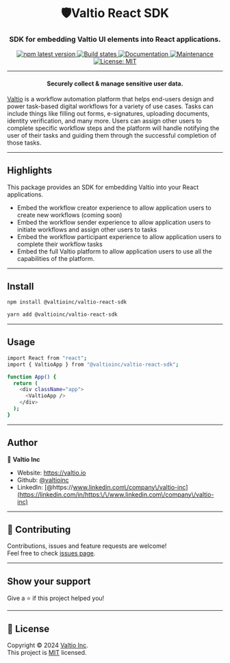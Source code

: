 <h1 align="center">🛡Valtio React SDK</h1>
<h3 align="center">SDK for embedding Valtio UI elements into React applications.</h3>
<p align="center">
  <a href="https://www.npmjs.com/package/@valtioinc/valtio-react-sdk">
    <img alt="npm latest version" src="https://img.shields.io/npm/v/@valtioinc/valtio-react-sdk/latest.svg">
  </a>
  <a href="https://github.com/valtioinc/valtio-react-sdk/actions/workflows/ci.yml">
    <img alt="Build states" src="https://github.com/valtioinc/valtio-react-sdk/actions/workflows/ci.yml/badge.svg">
  </a>
  <a href="https://github.com/valtioinc/valtio-react-sdk#readme" target="_blank">
    <img alt="Documentation" src="https://img.shields.io/badge/documentation-yes-brightgreen.svg" />
  </a>
  <a href="https://github.com/valtioinc/valtio-react-sdk/graphs/commit-activity" target="_blank">
    <img alt="Maintenance" src="https://img.shields.io/badge/Maintained%3F-yes-green.svg" />
  </a>
  <a href="https://github.com/valtioinc/valtio-react-sdk/blob/main/LICENSE" target="_blank">
    <img alt="License: MIT" src="https://img.shields.io/github/license/valtioinc/valtio-react-sdk" />
  </a>
</p>

***

<h4 align="center">Securely collect & manage sensitive user data.</h4>

[Valtio](https://valtio.io) is a workflow automation platform that helps end-users design and power task-based digital 
workflows for a variety of use cases. Tasks can include things like filling out forms, e-signatures, uploading documents, 
identity verification, and many more. Users can assign other users to complete specific workflow steps and the platform 
will handle notifying the user of their tasks and guiding them through the successful completion of those tasks. 
***

## Highlights

This package provides an SDK for embedding Valtio into your React applications.
* Embed the workflow creator experience to allow application users to create new workflows (coming soon)
* Embed the workflow sender experience to allow application users to initiate workflows and assign other users to tasks 
* Embed the workflow participant experience to allow application users to complete their workflow tasks
* Embed the full Valtio platform to allow application users to use all the capabilities of the platform. 
***

## Install

```sh
npm install @valtioinc/valtio-react-sdk
```

```sh
yarn add @valtioinc/valtio-react-sdk
```
***

## Usage

```sh
import React from "react";
import { ValtioApp } from "@valtioinc/valtio-react-sdk";

function App() {
  return (
    <div className="app">
      <ValtioApp />
    </div>
  );
}
```
***

## Author

👤 **Valtio Inc**

* Website: https://valtio.io
* Github: [@valtioinc](https://github.com/valtioinc)
* LinkedIn: [@https:\/\/www.linkedin.com\/company\/valtio-inc](https://linkedin.com/in/https:\/\/www.linkedin.com\/company\/valtio-inc)
***

## 🤝 Contributing

Contributions, issues and feature requests are welcome!<br />Feel free to
check [issues page](https://github.com/valtioinc/valtio-react-sdk/issues).
***

## Show your support

Give a ⭐️ if this project helped you!
***

## 📝 License

Copyright © 2024 [Valtio Inc](https://github.com/valtioinc).<br />
This project is [MIT](https://github.com/valtioinc/valtio-react-sdk/blob/main/LICENSE) licensed.
